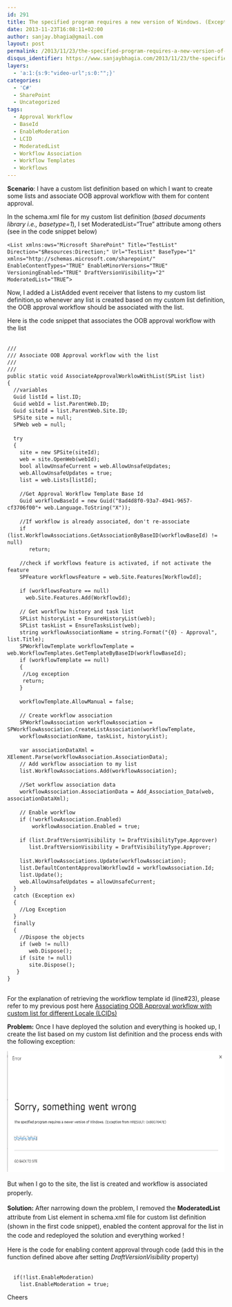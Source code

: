 ```yaml
---
id: 291
title: The specified program requires a new version of Windows. (Exception from HRESULT:0x8007047E)
date: 2013-11-23T16:08:11+02:00
author: sanjay.bhagia@gmail.com
layout: post
permalink: /2013/11/23/the-specified-program-requires-a-new-version-of-windows-exception-from-hresult0x8007047e/
disqus_identifier: https://www.sanjaybhagia.com/2013/11/23/the-specified-program-requires-a-new-version-of-windows-exception-from-hresult0x8007047e/
layers:
  - 'a:1:{s:9:"video-url";s:0:"";}'
categories:
  - 'C#'
  - SharePoint
  - Uncategorized
tags:
  - Approval Workflow
  - BaseId
  - EnableModeration
  - LCID
  - ModeratedList
  - Workflow Association
  - Workflow Templates
  - Workflows
---
```

<strong>Scenario</strong>:
I have a custom list definition based on which I want to create some lists and associate OOB approval workflow with them for content approval.

In the schema.xml file for my custom list definition (<em>based documents library i.e., basetype=1</em>), I set ModeratedList=“True” attribute among others (see in the code snippet below)
<pre><code class="xml">&lt;List xmlns:ows="Microsoft SharePoint" Title="TestList" Direction="$Resources:Direction;" Url="TestList" BaseType="1"
xmlns="http://schemas.microsoft.com/sharepoint/" EnableContentTypes="TRUE" EnableMinorVersions="TRUE" VersioningEnabled="TRUE" DraftVersionVisibility="2" ModeratedList="TRUE”&gt;
</code></pre>
Now, I added a ListAdded event receiver that listens to my custom list definition,so whenever any list is created based on my custom list definition, the OOB approval workflow should be associated with the list.

Here is the code snippet that associates the OOB approval workflow with the list
<pre><code class="csharp">
///
/// Associate OOB Approval workflow with the list
///
///
public static void AssociateApprovalWorklowWithList(SPList list)
{
  //variables
  Guid listId = list.ID;
  Guid webId = list.ParentWeb.ID;
  Guid siteId = list.ParentWeb.Site.ID;
  SPSite site = null;
  SPWeb web = null;

  try
  {
    site = new SPSite(siteId);
    web = site.OpenWeb(webId);
    bool allowUnsafeCurrent = web.AllowUnsafeUpdates;
    web.AllowUnsafeUpdates = true;
    list = web.Lists[listId];

    //Get Approval Workflow Template Base Id
    Guid workflowBaseId = new Guid("8ad4d8f0-93a7-4941-9657-cf3706f00"+ web.Language.ToString("X"));

    //If workflow is already associated, don't re-associate
    if (list.WorkflowAssociations.GetAssociationByBaseID(workflowBaseId) != null)
       return;

    //check if workflows feature is activated, if not activate the feature
    SPFeature workflowsFeature = web.Site.Features[WorkflowId];

    if (workflowsFeature == null)
      web.Site.Features.Add(WorkflowId);

    // Get workflow history and task list
    SPList historyList = EnsureHistoryList(web);
    SPList taskList = EnsureTasksList(web);
    string workflowAssociationName = string.Format("{0} - Approval", list.Title);
    SPWorkflowTemplate workflowTemplate = web.WorkflowTemplates.GetTemplateByBaseID(workflowBaseId);
    if (workflowTemplate == null)
    {
     //Log exception
     return;
    }

    workflowTemplate.AllowManual = false;

    // Create workflow association
    SPWorkflowAssociation workflowAssociation = SPWorkflowAssociation.CreateListAssociation(workflowTemplate,
    workflowAssociationName, taskList, historyList);

    var associationDataXml = XElement.Parse(workflowAssociation.AssociationData);
    // Add workflow association to my list
    list.WorkflowAssociations.Add(workflowAssociation);

    //Set workflow association data
    workflowAssociation.AssociationData = Add_Association_Data(web, associationDataXml);

    // Enable workflow
    if (!workflowAssociation.Enabled)
        workflowAssociation.Enabled = true;

    if (list.DraftVersionVisibility != DraftVisibilityType.Approver)
       list.DraftVersionVisibility = DraftVisibilityType.Approver;

    list.WorkflowAssociations.Update(workflowAssociation);
    list.DefaultContentApprovalWorkflowId = workflowAssociation.Id;
    list.Update();
    web.AllowUnsafeUpdates = allowUnsafeCurrent;
  }
  catch (Exception ex)
  {
    //Log Exception
  }
  finally
  {
    //Dispose the objects
    if (web != null)
       web.Dispose();
    if (site != null)
       site.Dispose();
   }
}

</code></pre>
For the explanation of retrieving the workflow template id (line#23), please refer to my previous post here <a href="http://sanjaybhagia.com/2013/10/20/associating-oob-approval-workflow-with-custom-list-for-different-locale-lcids/">Associating OOB Approval workflow with custom list for different Locale (LCIDs)</a>

<strong>Problem:</strong>
Once I have deployed the solution and everything is hooked up, I create the list based on my custom list definition and the process ends with the following exception:

<img class="aligncenter" src="/images/pastedgraphic-1.png" alt="PastedGraphic-1" width="600" height="279" />

<span style="line-height: 1.5;">But when I go to the site, the list is created and workflow is associated properly. </span>

<strong>Solution:</strong>
<span style="line-height: 1.5;">After narrowing down the problem, I removed the <strong>ModeratedList</strong> attribute from List element in schema.xml file for custom list definition (shown in the first code snippet), enabled the content approval for the list in the code and redeployed the solution and everything worked !</span>

Here is the code for enabling content approval through code (add this in the function defined above after setting <em>DraftVersionVisibility</em> property)
<pre><code class="csharp">
  if(!list.EnableModeration)
    list.EnableModeration = true;
</code></pre>
Cheers